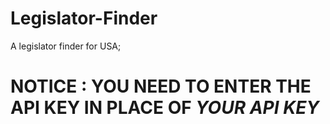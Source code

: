 # Legislator-Finder
A legislator finder for USA;
# NOTICE : YOU NEED TO ENTER THE API KEY IN PLACE OF ***YOUR API KEY***
